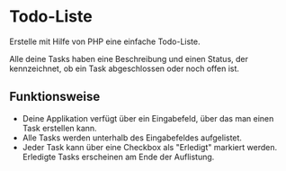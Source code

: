 # Todo-Liste

Erstelle mit Hilfe von PHP eine einfache Todo-Liste.

Alle deine Tasks haben eine Beschreibung und einen Status, der kennzeichnet, ob ein Task abgeschlossen oder noch offen ist.

## Funktionsweise

* Deine Applikation verfügt über ein Eingabefeld, über das man einen Task erstellen kann.
* Alle Tasks werden unterhalb des Eingabefeldes aufgelistet.
* Jeder Task kann über eine Checkbox als "Erledigt" markiert werden. Erledigte Tasks erscheinen am Ende der Auflistung. 


